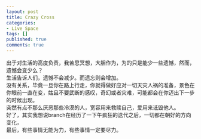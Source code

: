 ```yaml
---
layout: post
title: Crazy Cross
categories:
- Live Space
tags: []
published: true
comments: true
---
```

<p><div>出于对生活的高度负责，我苦思冥想，大胆作为，为的只是能少一些遗憾，然而，遗憾会变少么？</div>
<div>生活告诉人们，遗憾不会减少。而遗忘则会增加。</div>
<div>没有关系，毕竟一旦你在路上行走，你就得做好应对一切天灾人祸的准备，景色在你眼前一直在变，姑且不要武断的感叹，奇幻或者灾难，可能都会在你迈出下一步的时候出现。</div>
<div>突然有点不那么厌恶那些冷漠的人，宽容用来救赎自己，爱用来诋毁他人。</div>
<div>好了，其实我想说branch在经历了一下午疯狂的迭代之后，一切都在朝好的方向变化，</div>
<div>最后，有些事情无能为力，有些事情一定要尽力。</div>
<div></div></p>
